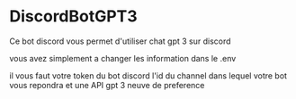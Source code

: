 # DiscordBotGPT3
Ce bot discord vous permet d'utiliser chat gpt 3 sur discord 

vous avez simplement a changer les information dans le .env 

il vous faut votre token du bot discord
l'id du channel dans lequel votre bot vous repondra 
et une API gpt 3 neuve de preference 
